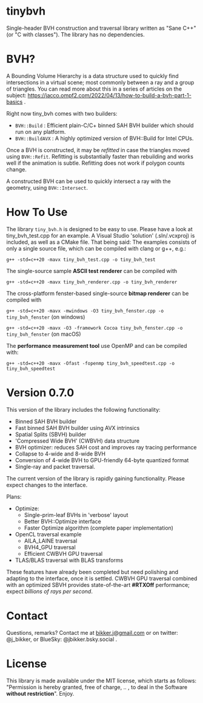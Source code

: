# tinybvh
Single-header BVH construction and traversal library written as "Sane C++" (or "C with classes"). The library has no dependencies. 

# BVH?
A Bounding Volume Hierarchy is a data structure used to quickly find intersections in a virtual scene; most commonly between a ray and a group of triangles. You can read more about this in a series of articles on the subject: https://jacco.ompf2.com/2022/04/13/how-to-build-a-bvh-part-1-basics .

Right now tiny_bvh comes with two builders:
* ````BVH::Build```` : Efficient plain-C/C+ binned SAH BVH builder which should run on any platform.
* ````BVH::BuildAVX```` : A highly optimized version of BVH::Build for Intel CPUs.

Once a BVH is constructed, it may be _refitted_ in case the triangles moved using ````BVH::Refit````. Refitting is substantially faster than rebuilding and works well if the animation is subtle. Refitting does not work if polygon counts change.

A constructed BVH can be used to quickly intersect a ray with the geometry, using ````BVH::Intersect````.

# How To Use
The library ````tiny_bvh.h```` is designed to be easy to use. Please have a look at tiny_bvh_test.cpp for an example. A Visual Studio 'solution' (.sln/.vcxproj) is included, as well as a CMake file. That being said: The examples consists of only a single source file, which can be compiled with clang or g++, e.g.:

````g++ -std=c++20 -mavx tiny_bvh_test.cpp -o tiny_bvh_test````

The single-source sample **ASCII test renderer** can be compiled with

````g++ -std=c++20 -mavx tiny_bvh_renderer.cpp -o tiny_bvh_renderer````

The cross-platform fenster-based single-source **bitmap renderer** can be compiled with

````g++ -std=c++20 -mavx -mwindows -O3 tiny_bvh_fenster.cpp -o tiny_bvh_fenster```` (on windows)

```g++ -std=c++20 -mavx -O3 -framework Cocoa tiny_bvh_fenster.cpp -o tiny_bvh_fenster``` (on macOS)

The **performance measurement tool** use OpenMP and can be compiled with:

````g++ -std=c++20 -mavx -Ofast -fopenmp tiny_bvh_speedtest.cpp -o tiny_bvh_speedtest````

# Version 0.7.0
This version of the library includes the following functionality:
* Binned SAH BVH builder
* Fast binned SAH BVH builder using AVX intrinsics
* Spatial Splits (SBVH) builder
* 'Compressed Wide BVH' (CWBVH) data structure
* BVH optimizer: reduces SAH cost and improves ray tracing performance
* Collapse to 4-wide and 8-wide BVH
* Conversion of 4-wide BVH to GPU-friendly 64-byte quantized format
* Single-ray and packet traversal.

The current version of the library is rapidly gaining functionality. Please expect changes to the interface.

Plans:

* Optimize:
  * Single-prim-leaf BVHs in 'verbose' layout
  * Better BVH::Optimize interface
  * Faster Optimize algorithm (complete paper implementation)
* OpenCL traversal example
  * AILA_LAINE traversal
  * BVH4_GPU traversal
  * Efficient CWBVH GPU traversal
* TLAS/BLAS traversal with BLAS transforms
  
These features have already been completed but need polishing and adapting to the interface, once it is settled. CWBVH GPU traversal combined with an optimized SBVH provides state-of-the-art **#RTXOff** performance; expect _billions of rays per second_.

# Contact
Questions, remarks? Contact me at bikker.j@gmail.com or on twitter: @j_bikker, or BlueSky: @jbikker.bsky.social .

# License
This library is made available under the MIT license, which starts as follows: "Permission is hereby granted, free of charge, .. , to deal in the Software **without restriction**". Enjoy.
